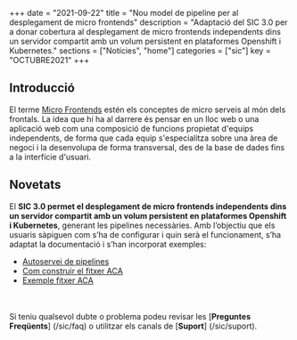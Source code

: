 +++
date        = "2021-09-22"
title       = "Nou model de pipeline per al desplegament de micro frontends"
description = "Adaptació del SIC 3.0 per a donar cobertura al desplegament de micro frontends independents dins un servidor compartit amb un volum persistent en plataformes Openshift i Kubernetes."
sections    = ["Notícies", "home"]
categories  = ["sic"]
key         = "OCTUBRE2021"
+++

## Introducció

El terme [Micro Frontends](https://micro-frontends.org/) estén els conceptes de micro serveis al món dels frontals.
La idea que hi ha al darrere és pensar en un lloc web o una aplicació web com una composició de funcions propietat
d'equips independents, de forma que cada equip s'especialitza sobre una àrea de negoci i la desenvolupa
de forma transversal, des de la base de dades fins a la interfície d'usuari.


## Novetats

El **SIC 3.0 permet el desplegament de micro frontends independents dins un servidor compartit amb un volum persistent en
plataformes Openshift i Kubernetes**, generant les pipelines necessàries. Amb l’objectiu que els usuaris sàpiguen
com s’ha de configurar i quin serà el funcionament, s’ha adaptat la documentació i s’han incorporat exemples:

- [Autoservei de pipelines](/sic30-serveis/autoservei-pipelines/)
- [Com construir el fitxer ACA](/sic30-guies/fitxer-aca/)
- [Exemple fitxer ACA](/related/sic/3.0/aca_const_despl_microfrontend_openshift.yml)

<br/><br/>
Si teniu qualsevol dubte o problema podeu revisar les [**Preguntes Freqüents**] (/sic/faq) o utilitzar els canals de [**Suport**] (/sic/suport).